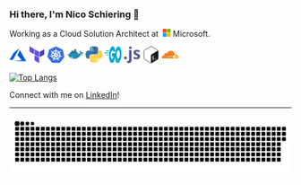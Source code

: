 ### Hi there, I'm Nico Schiering 👋

Working as a Cloud Solution Architect at&nbsp;&nbsp;<img style="display: inline; height: 1em; width: auto;" src="./images/microsoft-icon.svg" alt="Microsoft Icon" /> Microsoft.

<p>
    <img src="./images/microsoft_azure-icon.svg" alt="Azure" width="30" height="30" alt="Azure Icon" />
    <img src="./images/terraformio-icon.svg" alt="Terraform" width="30" height="30" alt="Terraform Icon" />
    <img src="./images/kubernetes-icon.svg" alt="Kubernetes" width="30" height="30" alt="Kubernetes Icon" />
    <img src="./images/docker-icon.svg" alt="Docker" width="30" height="30" alt="Docker Icon" />
    <img src="./images/python-icon.svg" alt="Python" width="30" height="30" alt="Python Icon" />
    <img src="./images/golang-official.svg" alt="Go" width="30" height="30" alt="Go Icon" />
    <img src="./images/javascript-icon.svg" alt="Javascript" width="30" height="30" alt="Javascript Icon" />
    <img src="./images/gnu_bash-icon.svg" alt="Bash" width="30" height="30" alt="Bash Icon" />
    <img src="./images/cloudflare-icon.svg" alt="Cloudflare" width="30" height="30" alt="Cloudflare Icon" />
</p>

[![Top Langs](https://github-readme-stats.vercel.app/api/top-langs/?username=L480&layout=compact)](https://github.com/anuraghazra/github-readme-stats)

Connect with me on [LinkedIn](https://www.linkedin.com/in/nico-schiering/)!

---

![GitHub Contributions](https://raw.githubusercontent.com/L480/L480/dynamic-assets/github-contribution-grid-snake.svg "GitHub Contributions")
